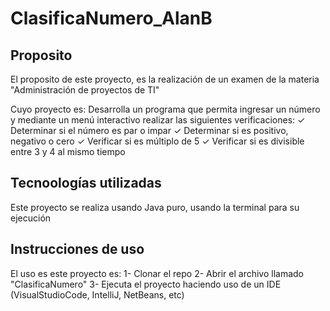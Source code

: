 # ClasificaNumero_AlanB

## Proposito
El proposito de este proyecto, es la realización de un examen de la materia "Administración de proyectos de TI"

Cuyo proyecto es:
Desarrolla un programa que permita ingresar un número y mediante un menú interactivo
realizar las siguientes verificaciones:
✓ Determinar si el número es par o impar
✓ Determinar si es positivo, negativo o cero
✓ Verificar si es múltiplo de 5
✓ Verificar si es divisible entre 3 y 4 al mismo tiempo


## Tecnoologías utilizadas
Este proyecto se realiza usando Java puro, usando la terminal para su ejecución

## Instrucciones de uso
El uso es este proyecto es:
1- Clonar el repo
2- Abrir el archivo llamado "ClasificaNumero"
3- Ejecuta el proyecto haciendo uso de un IDE (VisualStudioCode, IntelliJ, NetBeans, etc)